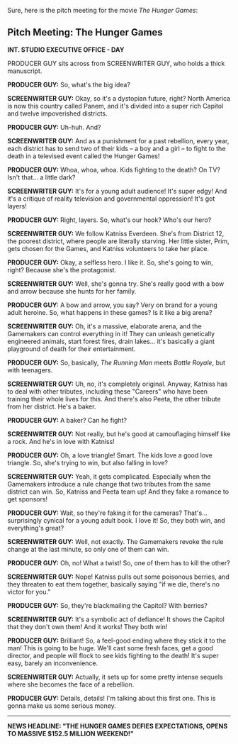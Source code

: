 Sure, here is the pitch meeting for the movie *The Hunger Games*:
## Pitch Meeting: The Hunger Games

**INT. STUDIO EXECUTIVE OFFICE - DAY**

PRODUCER GUY sits across from SCREENWRITER GUY, who holds a thick manuscript.

**PRODUCER GUY:** So, what's the big idea?

**SCREENWRITER GUY:** Okay, so it's a dystopian future, right? North America is now this country called Panem, and it's divided into a super rich Capitol and twelve impoverished districts.

**PRODUCER GUY:** Uh-huh. And?

**SCREENWRITER GUY:** And as a punishment for a past rebellion, every year, each district has to send two of their kids – a boy and a girl – to fight to the death in a televised event called the Hunger Games!

**PRODUCER GUY:** Whoa, whoa, whoa. Kids fighting to the death? On TV? Isn't that... a little dark?

**SCREENWRITER GUY:** It's for a young adult audience! It's super edgy! And it's a critique of reality television and governmental oppression! It's got layers!

**PRODUCER GUY:** Right, layers. So, what's our hook? Who's our hero?

**SCREENWRITER GUY:** We follow Katniss Everdeen. She's from District 12, the poorest district, where people are literally starving. Her little sister, Prim, gets chosen for the Games, and Katniss volunteers to take her place.

**PRODUCER GUY:** Okay, a selfless hero. I like it. So, she's going to win, right? Because she's the protagonist.

**SCREENWRITER GUY:** Well, she's gonna try. She's really good with a bow and arrow because she hunts for her family.

**PRODUCER GUY:** A bow and arrow, you say? Very on brand for a young adult heroine. So, what happens in these games? Is it like a big arena?

**SCREENWRITER GUY:** Oh, it's a massive, elaborate arena, and the Gamemakers can control everything in it! They can unleash genetically engineered animals, start forest fires, drain lakes... it's basically a giant playground of death for their entertainment.

**PRODUCER GUY:** So, basically, *The Running Man* meets *Battle Royale*, but with teenagers.

**SCREENWRITER GUY:** Uh, no, it's completely original. Anyway, Katniss has to deal with other tributes, including these "Careers" who have been training their whole lives for this. And there's also Peeta, the other tribute from her district. He's a baker.

**PRODUCER GUY:** A baker? Can he fight?

**SCREENWRITER GUY:** Not really, but he's good at camouflaging himself like a rock. And he's in love with Katniss!

**PRODUCER GUY:** Oh, a love triangle! Smart. The kids love a good love triangle. So, she's trying to win, but also falling in love?

**SCREENWRITER GUY:** Yeah, it gets complicated. Especially when the Gamemakers introduce a rule change that two tributes from the same district can win. So, Katniss and Peeta team up! And they fake a romance to get sponsors!

**PRODUCER GUY:** Wait, so they're faking it for the cameras? That's... surprisingly cynical for a young adult book. I love it! So, they both win, and everything's great?

**SCREENWRITER GUY:** Well, not exactly. The Gamemakers revoke the rule change at the last minute, so only one of them can win.

**PRODUCER GUY:** Oh, no! What a twist! So, one of them has to kill the other?

**SCREENWRITER GUY:** Nope! Katniss pulls out some poisonous berries, and they threaten to eat them together, basically saying "if we die, there's no victor for you."

**PRODUCER GUY:** So, they're blackmailing the Capitol? With berries?

**SCREENWRITER GUY:** It's a symbolic act of defiance! It shows the Capitol that they don't own them! And it works! They both win!

**PRODUCER GUY:** Brilliant! So, a feel-good ending where they stick it to the man! This is going to be huge. We'll cast some fresh faces, get a good director, and people will flock to see kids fighting to the death! It's super easy, barely an inconvenience.

**SCREENWRITER GUY:** Actually, it sets up for some pretty intense sequels where she becomes the face of a rebellion.

**PRODUCER GUY:** Details, details! I'm talking about this first one. This is gonna make us some serious money.

---

**NEWS HEADLINE: "THE HUNGER GAMES DEFIES EXPECTATIONS, OPENS TO MASSIVE $152.5 MILLION WEEKEND!"**